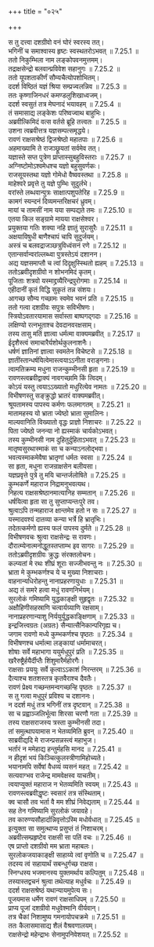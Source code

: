 +++
title = "०२५"

+++


  
स तु दत्त्वा दशग्रीवो वनं घोरं स्वरस्य तत्।  
भगिनीं च समाश्वास्य हृष्टः स्वस्थतरोऽभवत् ॥ 7.25.1 ॥   
ततो निकुम्भिला नाम लङ्कोपवनमुत्तमम्।  
तद्राक्षसेन्द्रो बलवान्प्रविवेश सहानुगः ॥ 7.25.2 ॥   
ततो यूपशताकीर्णं सौम्यचैत्योपशोभितम्।  
ददर्श विष्ठितं यज्ञं श्रिया सम्प्रज्वलन्निव ॥ 7.25.3 ॥   
ततः कृष्णाजिनधरं कमण्डलुशिखाध्वजम्।  
ददर्श स्वसुतं तत्र मेघनादं भयावहम् ॥ 7.25.4 ॥   
तं समासाद्य लङ्केशः परिष्वज्वाथ बाहुभिः।  
अब्रवीत्किमिदं वत्स वर्तसे ब्रूहि तत्त्वतः ॥ 7.25.5 ॥   
उशना त्वब्रवीत्तत्र यज्ञसम्पत्समृद्धये।  
रावणं राक्षसश्रेष्ठं द्विजश्रेष्ठो महातपाः ॥ 7.25.6 ॥   
अहमाख्यामि ते राजञ्छ्रूयतां सर्वमेव तत्।  
यज्ञास्ते सप्त पुत्रेण प्राप्तास्सुबहुविस्तराः ॥ 7.25.7 ॥   
अग्निष्टोमोऽश्वमेधश्च यज्ञो बहुसुवर्णकः।  
राजसूयस्तथा यज्ञो गोमेधो वैष्ववस्तथा ॥ 7.25.8 ॥   
माहेश्वरे प्रवृत्ते तु यज्ञे पुम्भिः सुदुर्लभे।  
वरांस्ते लब्धवान्पुत्रः साक्षात्पशुपतेरिह ॥ 7.25.9 ॥   
कामगं स्यन्दनं दिव्यमन्तरिक्षचरं ध्रुवम्।  
मायां च तामसीं नाम यया सम्पद्यते तमः ॥ 7.25.10 ॥   
एतया किल सङ्ग्रामे मायया राक्षसेश्वर।  
प्रयुक्तया गतिः शक्या नहि ज्ञातुं सुरासुरैः ॥ 7.25.11 ॥   
अक्षयाविषुधी बाणैश्चापं चापि सुदुर्जयम्।  
अस्त्रं च बलवद्राजञ्छत्रुविध्वंसनं रणे ॥ 7.25.12 ॥   
एतान्सर्वान्वरांल्लब्ध्वा पुत्रस्तेऽयं दशानन।  
अद्य यज्ञसमाप्तौ च त्वां दिदृक्षुस्स्थितो ह्यहम् ॥ 7.25.13 ॥   
ततोऽब्रवीदृशग्रीवो न शोभनमिदं कृतम्।  
पूजिताः शत्रवो यस्माद्द्रव्यैरिन्द्रपुरोगमाः ॥ 7.25.14 ॥   
एहीदानीं कृतं विद्धि सुकृतं तन्न संशयः।  
आगच्छ सौम्य गच्छामः स्वमेव भवनं प्रति ॥ 7.25.15 ॥   
ततो गत्वा दशग्रीवः सपुत्रः सविभीषणः।  
स्त्रियोऽवतारयामास सर्वास्ता बाष्पगद्गदाः ॥ 7.25.16 ॥   
लक्षिण्यो रत्नभूताश्च देवदानवरक्षसाम्।  
तस्य तासु मतिं ज्ञात्वा धर्मत्मा वाक्यमब्रवीत् ॥ 7.25.17 ॥   
ईदृशैस्त्वं समाचारैर्यशोर्थकुलनाशनैः।  
धर्षणं ज्ञातिनां ज्ञात्वा स्वमतेन विचेष्टसे ॥ 7.25.18 ॥   
ज्ञातींस्तान्धर्षयित्वेमास्त्वयाऽऽनीता वराङ्गनाः।  
त्वामतिक्रम्य मधुना राजन्कुम्भीनसी हृता ॥ 7.25.19 ॥   
रावणस्त्वब्रवीद्वाक्यं नावगच्छामि किं त्विदम्।  
कोऽयं यस्तु त्वयाऽऽख्यातो मधुरित्येव नामतः ॥ 7.25.20 ॥   
विभीषणस्तु सङ्क्रुद्धो भ्रातरं वाक्यमब्रवीत्।  
श्रूयतामस्य पापस्य कर्मणः फलमागतम् ॥ 7.25.21 ॥   
मातामहस्य यो भ्राता ज्येष्ठो भ्राता सुमालिनः।  
माल्यवानिति विख्यातो वृद्धः प्राज्ञो निशाचरः ॥ 7.25.22 ॥   
पिता ज्येष्ठो जनन्या नो ह्यस्माकं चार्यकोऽभवत्।  
तस्य कुम्भीनसी नाम दुहितुर्दुहिताऽभवत् ॥ 7.25.23 ॥   
मातृष्वसुरथास्माकं सा च कन्याऽनलोद्भवा।  
भवत्यस्माकमेवैषा भ्रातृणां धर्मतः स्वसा ॥ 7.25.24 ॥   
सा हृता, मधुना राजन्राक्षसेन बलीयसा।  
यज्ञप्रवृत्ते पुत्रे तु मयि चान्तर्जलोषिते ॥ 7.25.25 ॥   
कुम्भकर्णे महाराज निद्रामनुभवत्यथ।  
निहत्य राक्षसश्रेष्ठानमात्यानिह सम्मतान् ॥ 7.25.26 ॥   
धर्षयित्वा हृता सा तु सुप्ताप्यन्तःपुरे तव।  
श्रुत्वाऽपि तन्महाराज क्षान्तमेव हतो न सः ॥ 7.25.27 ॥   
यस्मादवश्यं दातव्या कन्या भर्त्रे हि भ्रातृभिः।  
तदेतत्कर्मणो ह्यस्य फलं पापस्य दुर्मते ॥ 7.25.28 ॥   
विभीषणवचः श्रुत्वा राक्षसेन्द्रः स रावणः।  
दौरात्म्येनात्मनोद्धूतस्तप्ताम्भ इव सागरः ॥ 7.25.29 ॥   
ततोऽब्रवीदृशग्रीवः क्रुद्धः संरक्तलोचनः।  
कल्प्यतां मे रथः शीघ्रं शूराः सज्जीभवन्तु नः ॥ 7.25.30 ॥   
भ्राता मे कुम्भकर्णश्च ये च मुख्या निशाचराः।  
वाहनान्यधिरोहन्तु नानाप्रहरणायुधाः ॥ 7.25.31 ॥   
अद्य तं समरे हत्वा मधुं रावणनिर्भयम्।  
सुरलोकं गमिष्यामि युद्धकाङ्क्षी सुहृद्वृतः ॥ 7.25.32 ॥   
अक्षौहिणीसहस्राणि चत्वार्यग्र्याणि रक्षसाम्।  
नानाप्रहरणान्याशु निर्ययुर्युद्धकाङ्क्षिणाम् ॥ 7.25.33 ॥   
इन्द्रजित्त्वग्रतः (अग्रतः) सैन्यात्सैनिकान्परिगृह्य च।  
जगाम रावणो मध्ये कुम्भकर्णश्च पृष्ठतः ॥ 7.25.34 ॥   
विभीषणश्च धर्मात्मा लङ्कायां धर्मामाचरत्।  
शोषाः सर्वे महाभागा ययुर्मधुपुरं प्रति ॥ 7.25.35 ॥   
खरैरुष्ट्रैर्हयैर्दीप्तैः शिंशुमारैर्महोरगैः।  
राक्षसाः प्रययुः सर्वे कृत्वाऽऽकाशं निरन्तरम् ॥ 7.25.36 ॥   
दैत्याश्च शतशस्तत्र कृतवैराश्च दैवतैः।  
रावणं प्रेक्ष्य गच्छन्तमन्वगच्छन्हि पृष्ठतः ॥ 7.25.37 ॥   
स तु गत्वा मधुपुरं प्रविश्य च दशाननः।  
न ददर्श मधुं तत्र भगिनीं तत्र दृष्टवान् ॥ 7.25.38 ॥   
सा च प्रह्वाञ्जलिर्भूत्वा शिरसा चरणौ गता ॥ 7.25.39 ॥   
तस्य राक्षसराजस्य त्रस्ता कुम्भीनसी तदा।  
तां समुत्थापयामास न भेतव्यमिति ब्रुवन् ॥ 7.25.40 ॥   
साब्रवीद्यदि मे राजन्प्रसन्नस्त्वं महाभुज।  
भर्तारं न ममेहाद्य हन्तुर्महसि मानद ॥ 7.25.41 ॥   
न हीदृशं भयं किञ्चित्कुलस्त्रीणामिहोच्यते।  
भयानामपि सर्वेषां वैधव्यं व्यसनं महत् ॥ 7.25.42 ॥   
सत्यवाग्भव राजेन्द्र मामवेक्षस्व याचतीम्।  
त्वयाप्युक्तं महाराज न भेतव्यमिति स्वयम् ॥ 7.25.43 ॥   
रावणस्त्वब्रवीद्धृष्टः स्वसारं तत्र संस्थिताम्।  
क्व चासौ तव भर्ता वै मम शीघ्रं निवेद्यताम् ॥ 7.25.44 ॥   
सह तेन गमिष्यामि सुरलोकं जयावहे।  
तव कारुण्यसौहार्दान्निवृत्तोऽस्मि मधोर्वधात् ॥ 7.25.45 ॥   
इत्युक्ता सा समुत्थाप्य प्रसुप्तं तं निशाचरम्।  
अब्रवीत्सम्प्रहृष्टेव राक्षसी सा पतिं वचः ॥ 7.25.46 ॥   
एष प्राप्तो दशग्रीवो मम भ्राता महाबलः।  
सुरलोकजयाकाङ्क्षी साहाय्ये त्वां वृणोति च ॥ 7.25.47 ॥   
तदस्य त्वं सहायार्थं सबन्धुर्गच्छ राक्षस।  
स्निग्धस्य भजमानस्य युक्तमर्थाय कल्पितुम् ॥ 7.25.48 ॥   
तस्यास्तद्वचनं श्रुत्वा तथेत्याह मधुर्वचः ॥ 7.25.49 ॥   
ददर्श राक्षसश्रेष्ठं यथान्यायमुपेत्य सः।  
पूजयमास धर्मेण रावणं राक्षसाधिपम् ॥ 7.25.50 ॥   
प्राप्य पूजां दशग्रीवो मधुवेश्मानि वीर्यवान्।  
तत्र चैकां निशामुष्य गमनायोपचक्रमे ॥ 7.25.51 ॥   
ततः कैलासमासाद्य शैलं वैश्रवणालयम्।  
राक्षसेन्द्रो महेन्द्राभः सेनामुपनिवेशयत् ॥ 7.25.52 ॥   
